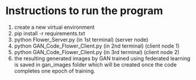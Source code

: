 # Instructions to run the program

1) create a new virtual environment
2) pip install -r requirements.txt
3) python Flower_Server.py (in 1st terminal) (server node)
4) python GAN_Code_Flower_Client.py (in 2nd terminal) (client node 1)
5) python GAN_Code_Flower_Client.py (in 3rd terminal) (client node 2)
6) the resulting generated images by GAN trained using federated learning is saved in gan_images folder 
   which will be created once the code completes one epoch of training. 